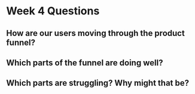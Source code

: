 # Week 4 Questions

## How are our users moving through the product funnel?

## Which parts of the funnel are doing well?

## Which parts are struggling? Why might that be?


